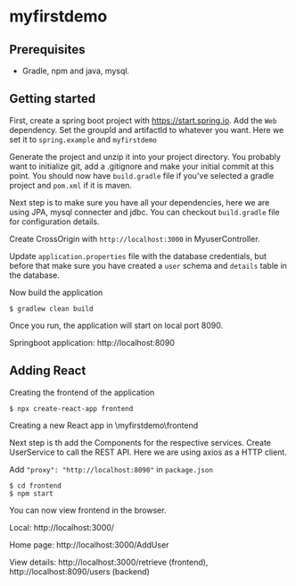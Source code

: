 # myfirstdemo

## Prerequisites 
* Gradle, npm and java, mysql. 

## Getting started
First, create a spring boot project with https://start.spring.io. Add the `Web` dependency. Set the groupId and
artifactId to whatever you want. Here we set it to `spring.example` and `myfirstdemo`

Generate the project and unzip it into your project directory. You probably want to initialize git, add a .gitignore and make your initial commit at this point.
You should now have `build.gradle` file if you've selected a gradle project and `pom.xml` if it is maven.

Next step is to make sure you have all your dependencies, here we are using JPA, mysql connecter and jdbc. You can checkout `build.gradle` file for configuration details. 

Create CrossOrigin with `http://localhost:3000` in MyuserController.

Update `application.properties` file with the database credentials, but before that make sure you have created a `user` schema and `details` table in the database.  

Now build the application

```
$ gradlew clean build
```

Once you run, the application will start on local port 8090. 

Springboot application: http://localhost:8090

## Adding React

Creating the frontend of the application 

```
$ npx create-react-app frontend
```
Creating a new React app in \myfirstdemo\frontend

Next step is th add the Components for the respective services. Create UserService to call the REST API. Here we are using axios as a HTTP client.

Add `"proxy": "http://localhost:8090"` in `package.json`

```
$ cd frontend
$ npm start
```

You can now view frontend in the browser.

  Local:            http://localhost:3000/

  Home page:        http://localhost:3000/AddUser

  View details:     http://localhost:3000/retrieve (frontend),
                    http://localhost:8090/users (backend)

  
